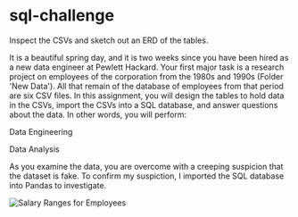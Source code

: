 # sql-challenge

Inspect the CSVs and sketch out an ERD of the tables. 

It is a beautiful spring day, and it is two weeks since you have been hired as a new data engineer at Pewlett Hackard. Your first major task is a research project on employees of the corporation from the 1980s and 1990s (Folder 'New Data').
All that remain of the database of employees from that period are six CSV files.
In this assignment, you will design the tables to hold data in the CSVs, import the CSVs into a SQL database, and answer questions about the data. In other words, you will perform:

Data Engineering

Data Analysis

As you examine the data, you are overcome with a creeping suspicion that the dataset is fake. To confirm my suspiction, I imported the SQL database into Pandas to investigate. 

![Salary Ranges for Employees](https://github.com/AliceSartori/sql-challenge/blob/main/Salary%20ranges%20for%20employees.png)

